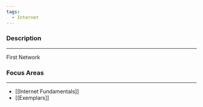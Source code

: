 ```yaml
---
tags:
  - Internet
---
```


### Description
---
First Network

### Focus Areas
---
- [[Internet Fundamentals]]
- [[Exemplars]]

